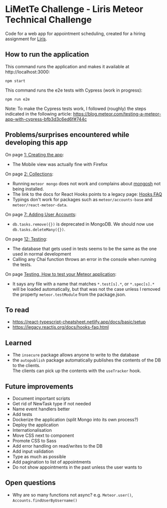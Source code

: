 # LiMetTe Challenge - Liris Meteor Technical Challenge

Code for a web app for appointment scheduling, created for a hiring assignment for [Liris](https://liris.ch/).

## How to run the application

This command runs the application and makes it available at http://localhost:3000:

`npm start`

This command runs the e2e tests with Cypress (work in progress):

`npm run e2e`

Note: To make the Cypress tests work, I followed (roughly) the steps indicated in the following article:
https://blog.meteor.com/testing-a-meteor-app-with-cypress-bfb3d3c6ed6f#744c

## Problems/surprises encountered while developing this app

On page [1: Creating the app](https://react-tutorial.meteor.com/simple-todos/01-creating-app):

- The Mobile view was actually fine with Firefox

On page [2: Collections](https://react-tutorial.meteor.com/simple-todos/02-collections):

- Running `meteor mongo` does not work and complains about [mongosh](https://www.mongodb.com/docs/mongodb-shell/)
  not being installed.
- The link to the docs for React Hooks points to a legacy page: [Hooks FAQ](https://legacy.reactjs.org/docs/hooks-faq.html)
- Typings don't work for packages such as `meteor/accounts-base` and `meteor/react-meteor-data`.

On page [7: Adding User Accounts](https://react-tutorial.meteor.com/simple-todos/07-adding-user-accounts):

- `db.tasks.remove({})` is deprecated in MongoDB. We should now use `db.tasks.deleteMany({})`.

On page [12: Testing](https://react-tutorial.meteor.com/simple-todos/12-testing):

- The database that gets used in tests seems to be the same as the one used in normal development
- Calling any Chai function throws an error in the console when running the tests.

On page [Testing, How to test your Meteor application](https://guide.meteor.com/testing.html):

- It says any file with a name that matches `*.test[s].*`, or `*.spec[s].*` will be loaded automatically, but that
  was not the case unless I removed the property `meteor.testModule` from the package.json.

## To read

- https://react-typescript-cheatsheet.netlify.app/docs/basic/setup
- https://legacy.reactjs.org/docs/hooks-faq.html

## Learned

- The `insecure` package allows anyone to write to the database
- the `autopublish` package automatically publishes the contents of the DB to the clients.  
  The clients can pick up the contents with the `useTracker` hook.

## Future improvements

- Document important scripts
- Get rid of NewTask type if not needed
- Name event handlers better
- Add tests
- Dockerize the application (split Mongo into its own process?)
- Deploy the application
- Internationalisation
- Move CSS next to component
- Promote CSS to Sass
- Add error handling on read/writes to the DB
- Add input validation
- Type as much as possible
- Add pagination to list of appointments
- Do not show appointments in the past unless the user wants to

## Open questions

- Why are so many functions not async? e.g. `Meteor.user()`, `Accounts.findUserByUsername()`
